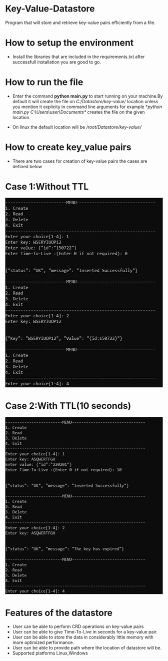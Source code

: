# Key-Value-Datastore
Program that will store and retrieve key-value pairs efficiently from a file.

# How to setup the environment
- Install the libraries that are included in the requirements.txt after successfull installation you are good to go.

# How to run the file
- Enter the command **python main.py** to start running on your machine.By default it will create the file on _C:/Datastore/key-value/_ location unless you mention it
explicity in command line arguments for example **python main.py C:\Users\user\Documents\** creates the file on the given location.

- On linux the default location will be _/root/Datastore/key-value/_

# How to create key_value pairs
- There are two cases for creation of key-value pairs the cases are defined below
# Case 1:Without TTL
![](output/without_ttl.PNG)
# Case 2:With TTL(10 seconds)
![](output/with_ttl.PNG)

# Features of the datastore

- User can be able to perform CRD operations on key-value pairs
- User can be able to give Time-To-Live in seconds for a key-value pair.
- User can be able to store the data in considerably little memory with more optimized performance.
- User can be able to provide path where the location of datastore will be.
- Supported platforms Linux,Windows
